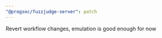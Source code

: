 ```yaml
---
"@progsoc/fuzzjudge-server": patch
---
```


Revert workflow changes, emulation is good enough for now
